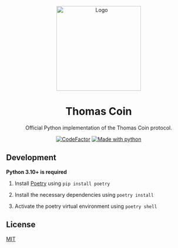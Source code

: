 <div align="center">
    <img src="https://i.imgur.com/4FdQpgN.png" alt="Logo" width="230" height="230">
    <h1>Thomas Coin</h1>
    <p>Official Python implementation of the Thomas Coin protocol.</p>
    <a href="https://www.codefactor.io/repository/github/principle105/thomas-coin"><img src="https://www.codefactor.io/repository/github/principle105/thomas-coin/badge" alt="CodeFactor" /></a>
    <a href="https://www.python.org/"><img src="https://img.shields.io/badge/Made%20with-Python-1f425f.svg" alt="Made with python" /></a>
</div>

## Development

**Python 3.10+ is required**

1. Install [Poetry](https://python-poetry.org/) using `pip install poetry`

2. Install the necessary dependencies using `poetry install`

3. Activate the poetry virtual environment using `poetry shell`

## License

[MIT](https://choosealicense.com/licenses/mit/)

